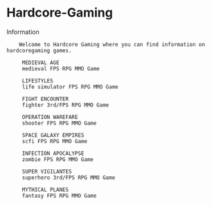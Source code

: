 # Hardcore-Gaming
Information

        Welcome to Hardcore Gaming where you can find information on hardcoregaming games. 

         MEDIEVAL AGE 
         medieval FPS RPG MMO Game

         LIFESTYLES 
         life simulator FPS RPG MMO Game

         FIGHT ENCOUNTER 
         fighter 3rd/FPS RPG MMO Game

         OPERATION WAREFARE 
         shooter FPS RPG MMO Game

         SPACE GALAXY EMPIRES 
         scfi FPS RPG MMO Game

         INFECTION APOCALYPSE 
         zombie FPS RPG MMO Game

         SUPER VIGILANTES 
         superhero 3rd/FPS RPG MMO Game

         MYTHICAL PLANES 
         fantasy FPS RPG MMO Game